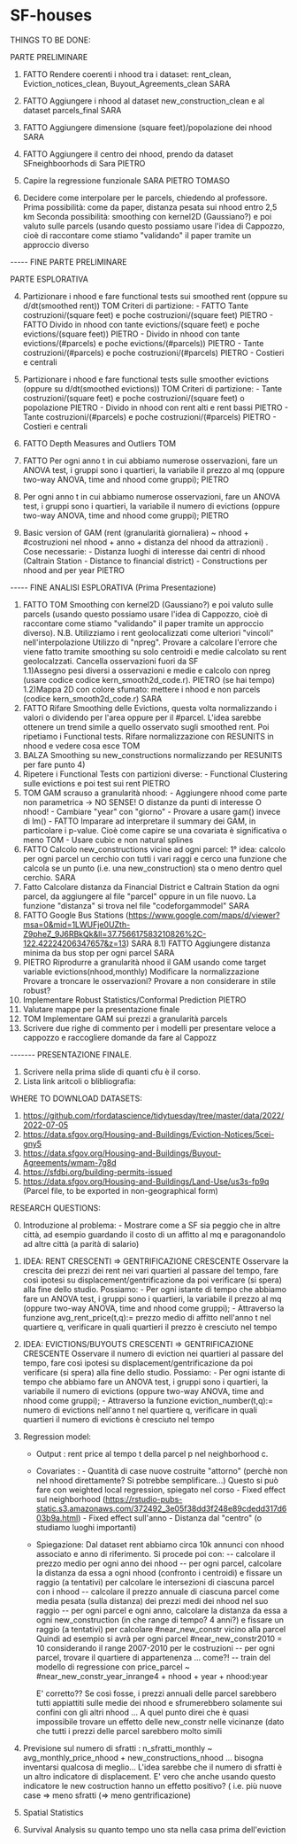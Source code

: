 # SF-houses

THINGS TO BE DONE:

PARTE PRELIMINARE

1) FATTO Rendere coerenti i nhood tra i dataset: rent_clean, Eviction_notices_clean, Buyout_Agreements_clean   SARA

2) FATTO Aggiungere i nhood al dataset new_construction_clean e al dataset parcels_final SARA

3) FATTO Aggiungere dimensione (square feet)/popolazione dei nhood     SARA

4) FATTO Aggiungere il centro dei nhood, prendo da dataset SFneighboorhods di Sara  PIETRO

5) Capire la regressione funzionale SARA PIETRO TOMASO

6) Decidere come interpolare per le parcels, chiedendo al professore. 
   Prima possibilità: come da paper, distanza pesata sui nhood entro 2,5 km
   Seconda possibilità: smoothing con kernel2D (Gaussiano?) e poi valuto sulle parcels (usando questo possiamo usare l'idea di Cappozzo, cioè di raccontare
                        come stiamo "validando" il paper tramite un approccio diverso

----- FINE PARTE PRELIMINARE

PARTE ESPLORATIVA

4) Partizionare i nhood e fare functional tests sui smoothed rent (oppure su d/dt(smoothed rent)) TOM 
   Criteri di partizione: - FATTO Tante costruzioni/(square feet) e poche costruzioni/(square feet)                   PIETRO
                          - FATTO Divido in nhood con tante evictions/(square feet) e poche evictions/(square feet))  PIETRO
                          - Divido in nhood con tante evictions/(#parcels) e poche evictions/(#parcels))              PIETRO
                          - Tante costruzioni/(#parcels) e poche costruzioni/(#parcels)                               PIETRO
                          - Costieri e centrali 
                          
                         
                         
 5) Partizionare i nhood e fare functional tests sulle smoother evictions (oppure su d/dt(smoothed evictions)) TOM 
    Criteri di partizione: - Tante costruzioni/(square feet) e poche costruzioni/(square feet)     o popolazione PIETRO
                           - Divido in nhood con rent alti e rent bassi  PIETRO
                           - Tante costruzioni/(#parcels) e poche costruzioni/(#parcels)                               PIETRO
                           - Costieri e centrali                                              
                          
                          
 6) FATTO Depth Measures and Outliers   TOM
 
 7) FATTO Per ogni anno t in cui abbiamo numerose osservazioni, fare un ANOVA test, i gruppi sono i quartieri, la variabile il prezzo al mq (oppure two-way ANOVA, time
    and nhood come gruppi); PIETRO
    
 8) Per ogni anno t in cui abbiamo numerose osservazioni, fare un ANOVA test, i gruppi sono i quartieri, la variabile il numero di evictions (oppure two-way ANOVA,
    time and nhood come gruppi); PIETRO

 
 10) Basic version of GAM (rent (granularità giornaliera) ~ nhood + #costruzioni nel nhood + anno + distanza del nhood da attrazioni) .
     Cose necessarie: - Distanza luoghi di interesse dai centri di nhood (Caltrain Station - Distance to financial district)
                      - Constructions per nhood and per year PIETRO
 
 ----- FINE ANALISI ESPLORATIVA (Prima Presentazione)


1) FATTO TOM Smoothing con kernel2D (Gaussiano?) e poi valuto sulle parcels (usando questo possiamo usare l'idea di Cappozzo, cioè di raccontare
   come stiamo "validando" il paper tramite un approccio diverso). 
   N.B. Utilizziamo i rent geolocalizzati come ulteriori "vincoli" nell'interpolazione
   Utilizzo di "npreg". Provare a calcolare l'errore che viene fatto tramite smoothing su solo centroidi e medie calcolato su rent geolocalzzati.
   Cancella osservazioni fuori da SF  
1.1)Assegno pesi diversi a osservazioni e medie e calcolo con npreg (usare codice codice kern_smooth2d_code.r). PIETRO (se hai tempo)
1.2)Mappa 2D con colore sfumato: mettere i nhood e non parcels (codice kern_smooth2d_code.r) SARA
2) FATTO Rifare Smoothing delle Evictions, questa volta normalizzando i valori o dividendo per l'area oppure per il #parcel. L'idea sarebbe ottenere un trend simile a 
   quello osservato sugli smoothed rent. Poi ripetiamo i Functional tests.
   Rifare normalizzazione con RESUNITS in nhood e vedere cosa esce TOM
3) BALZA Smoothing su new_constructions normalizzando per RESUNITS per fare punto 4) 
4) Ripetere i Functional Tests con partizioni diverse: - Functional Clustering sulle evictions e poi test sui rent PIETRO 
5) TOM GAM scrauso a granularità nhood: - Aggiungere nhood come parte non parametrica  -> NO SENSE! O distanze da punti di interesse O nhood!
                                        - Cambiare "year" con "giorno"
                                        - Provare a usare gam() invece di lm()
                                        - FATTO Imparare ad interpretare il summary dei GAM, in particolare i p-value. Cioè come capire se una covariata è significativa o meno TOM
                                        - Usare cubic e non natural splines
6) FATTO Calcolo new_constructions vicine ad ogni parcel: 1° idea: calcolo per ogni parcel un cerchio con tutti i vari raggi e cerco una funzione che calcola se un punto 
                                                             (i.e. una new_construction) sta o meno dentro quel cerchio.   SARA                                                       
7) Fatto Calcolare distanza da Financial District e Caltrain Station da ogni parcel, da aggiungere al file "parcel" oppure in un file nuovo. La funzione "distanza" si trova
   nel file "codeforgammodel" SARA
8) FATTO Google Bus Stations (https://www.google.com/maps/d/viewer?msa=0&mid=1LWUFje0UZth-Z9pheZ_9J6RBkQk&ll=37.756617583210826%2C-122.42224206347657&z=13) SARA
8.1) FATTO Aggiungere distanza minima da bus stop per ogni parcel SARA
9) PIETRO Riprodurre a granularità nhood il GAM usando come target variable evictions(nhood,monthly) 
   Modificare la normalizzazione
   Provare a troncare le osservazioni? Provare a non considerare in stile robust?  
10) Implementare Robust Statistics/Conformal Prediction PIETRO
11) Valutare mappe per la presentazione finale 
12) TOM Implementare GAM sui prezzi a granularità parcels  
13) Scrivere due righe di commento per i modelli per presentare veloce a cappozzo e raccogliere domande da fare al Cappozz
















------- PRESENTAZIONE FINALE.
1) Scrivere nella prima slide di quanti cfu è il corso.
2) Lista link aritcoli o blibliografia: 

WHERE TO DOWNLOAD DATASETS:

1) https://github.com/rfordatascience/tidytuesday/tree/master/data/2022/2022-07-05
2) https://data.sfgov.org/Housing-and-Buildings/Eviction-Notices/5cei-gny5
3) https://data.sfgov.org/Housing-and-Buildings/Buyout-Agreements/wmam-7g8d
4) https://sfdbi.org/building-permits-issued
5) https://data.sfgov.org/Housing-and-Buildings/Land-Use/us3s-fp9q (Parcel file, to be exported in non-geographical form)


RESEARCH QUESTIONS:


0) Introduzione al problema: - Mostrare come a SF sia peggio che in altre città, ad esempio guardando il costo di un affitto al mq e paragonandolo ad altre città
                               (a parità di salario)

1) IDEA: RENT CRESCENTI => GENTRIFICAZIONE CRESCENTE
   Osservare la crescita dei prezzi dei rent nei vari quartieri al passare del tempo, fare così ipotesi su
   displacement/gentrificazione da poi verificare (si spera) alla fine dello studio.
   Possiamo: - Per ogni istante di tempo che abbiamo fare un ANOVA test, i gruppi sono i quartieri, la variabile il prezzo al mq (oppure two-way ANOVA, time and nhood 
               come gruppi);
             - Attraverso la funzione avg_rent_price(t,q):= prezzo medio di affitto nell'anno t nel quartiere q, verificare in quali quartieri il prezzo è cresciuto
               nel tempo
                                              
2) IDEA: EVICTIONS/BUYOUTS CRESCENTI => GENTRIFICAZIONE CRESCENTE
   Osservare il numero di eviction nei quartieri al passare del tempo, fare così ipotesi su displacement/gentrificazione da poi verificare (si spera) alla fine dello 
   studio.
   Possiamo: - Per ogni istante di tempo che abbiamo fare un ANOVA test, i gruppi sono i quartieri, la variabile il numero di evictions (oppure two-way ANOVA, time and
               nhood come gruppi);
             - Attraverso la funzione eviction_number(t,q):= numero di evictions nell'anno t nel quartiere q, verificare in quali quartieri il numero di evictions è
             cresciuto nel tempo
             

3) Regression model: 
   - Output : rent price al tempo t della parcel p nel neighborhood c.
   - Covariates : - Quantità di case nuove costruite "attorno" (perchè non nel nhood direttamente? Si potrebbe semplificare...)
                    Questo si può fare con weighted local regression, spiegato nel corso
                  - Fixed effect sul neighborhood (https://rstudio-pubs-static.s3.amazonaws.com/372492_3e05f38dd3f248e89cdedd317d603b9a.html)
                  - Fixed effect sull'anno
                  - Distanza dal "centro" (o studiamo luoghi importanti)
   - Spiegazione: Dal dataset rent abbiamo circa 10k annunci con nhood associato e anno di riferimento. Si procede poi con:
                   -- calcolare il prezzo medio per ogni anno dei nhood 
                   -- per ogni parcel, calcolare la distanza da essa a ogni nhood (confronto i centroidi) e
                      fissare un raggio (a tentativi) per calcolare le intersezioni di ciascuna parcel con i nhood
                   -- calcolare il prezzo annuale di ciascuna parcel come media pesata (sulla distanza) dei prezzi medi dei nhood nel suo raggio
                   -- per ogni parcel e ogni anno, calcolare la distanza da essa a ogni new_construction (in che range di tempo? 4 anni?) e
                      fissare un raggio (a tentativi) per calcolare #near_new_constr vicino alla parcel
                      Quindi ad esempio si avrà per ogni parcel #near_new_constr2010 = 10 considerando il range 2007-2010 per le costruzioni
                   -- per ogni parcel, trovare il quartiere di appartenenza ... come?!
                   -- train del modello di regressione con price_parcel ~ #near_new_constr_year_inrange4 + nhood + year + nhood:year

      E' corretto?? Se così fosse, i prezzi annuali delle parcel sarebbero tutti appiattiti sulle medie dei nhood e sfrumerebbero solamente
        sui confini con gli altri nhood ... A quel punto direi che è quasi impossibile trovare un effetto delle new_constr nelle vicinanze
        (dato che tutti i prezzi delle parcel sarebbero molto simili  
                 
4) Previsione sul numero di sfratti : n_sfratti_monthly ~ avg_monthly_price_nhood + new_constructions_nhood  ... bisogna inventarsi qualcosa di meglio...
     L'idea sarebbe che il numero di sfratti è un altro indicatore di displacement. E' vero che anche usando questo indicatore le new costruction hanno un effetto 
     positivo? ( i.e. più nuove case => meno sfratti (=> meno gentrificazione)

5) Spatial Statistics
6) Survival Analysis su quanto tempo uno sta nella casa prima dell'eviction


